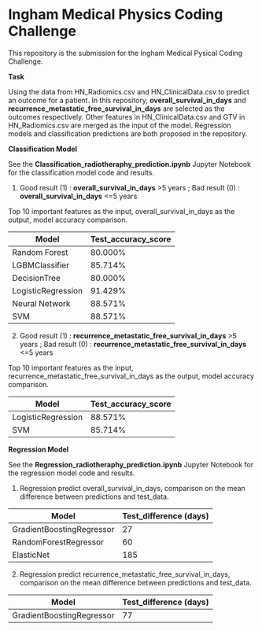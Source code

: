 # Ingham Medical Physics Coding Challenge

This repository is the submission for the Ingham Medical Pysical Coding Challenge.

**Task**

Using the data from HN_Radiomics.csv and HN_ClinicalData.csv to predict an outcome for a patient. In this repository, **overall_survival_in_days** and **recurrence_metastatic_free_survival_in_days** are selected as the outcomes respectively. Other features in HN_ClinicalData.csv and GTV in HN_Radiomics.csv are merged as the input of the model. Regression models and classification predictions are both proposed in the repository.

**Classification Model**

See the **Classification_radiotheraphy_prediction.ipynb** Jupyter Notebook for the classification model code and results.

1. Good result (1) : **overall_survival_in_days** >5 years ; Bad result (0) : **overall_survival_in_days** <=5 years 

Top 10 important features as the input, overall_survival_in_days as the output, model accuracy comparison.

| Model | Test_accuracy_score|
| ------ | ------ |
| Random Forest | 80.000% |
| LGBMClassifier | 85.714% |
| DecisionTree | 80.000% |
| LogisticRegression | 91.429% |
| Neural Network | 88.571% |
| SVM | 88.571% |

2. Good result (1) : **recurrence_metastatic_free_survival_in_days** >5 years ; Bad result (0) : **recurrence_metastatic_free_survival_in_days** <=5 years 

Top 10 important features as the input, recurrence_metastatic_free_survival_in_days as the output, model accuracy comparison.

| Model | Test_accuracy_score|
| ------ | ------ |
| LogisticRegression | 88.571% |
| SVM | 85.714% |

**Regression Model**

See the **Regression_radiotheraphy_prediction.ipynb** Jupyter Notebook for the regression model code and results.

1. Regression predict overall_survival_in_days,  comparison on the mean difference between predictions and test_data.

| Model | Test_difference (days)|
| ------ | ------ |
| GradientBoostingRegressor | 27 | See the **Predictions.csv** CSV for the GBoot prediction results.
| RandomForestRegressor | 60 |
| ElasticNet | 185|


2. Regression predict recurrence_metastatic_free_survival_in_days,  comparison on the mean difference between predictions and test_data.

| Model | Test_difference (days)|
| ------ | ------ |
| GradientBoostingRegressor | 77 |

